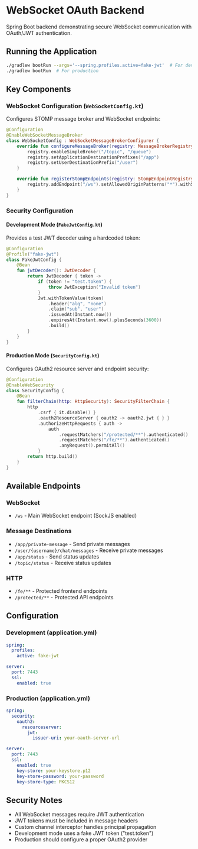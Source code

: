 # WebSocket OAuth Backend

Spring Boot backend demonstrating secure WebSocket communication with OAuth/JWT authentication.

## Running the Application

```bash
./gradlew bootRun --args='--spring.profiles.active=fake-jwt'  # For development
./gradlew bootRun  # For production
```

## Key Components

### WebSocket Configuration (`WebSocketConfig.kt`)

Configures STOMP message broker and WebSocket endpoints:

```kotlin
@Configuration
@EnableWebSocketMessageBroker
class WebSocketConfig : WebSocketMessageBrokerConfigurer {
    override fun configureMessageBroker(registry: MessageBrokerRegistry) {
        registry.enableSimpleBroker("/topic", "/queue")
        registry.setApplicationDestinationPrefixes("/app")
        registry.setUserDestinationPrefix("/user")
    }

    override fun registerStompEndpoints(registry: StompEndpointRegistry) {
        registry.addEndpoint("/ws").setAllowedOriginPatterns("*").withSockJS()
    }
}
```

### Security Configuration

#### Development Mode (`FakeJwtConfig.kt`)
Provides a test JWT decoder using a hardcoded token:

```kotlin
@Configuration
@Profile("fake-jwt")
class FakeJwtConfig {
    @Bean
    fun jwtDecoder(): JwtDecoder {
        return JwtDecoder { token ->
            if (token != "test.token") {
                throw JwtException("Invalid token")
            }
            Jwt.withTokenValue(token)
                .header("alg", "none")
                .claim("sub", "user")
                .issuedAt(Instant.now())
                .expiresAt(Instant.now().plusSeconds(3600))
                .build()
        }
    }
}
```

#### Production Mode (`SecurityConfig.kt`)
Configures OAuth2 resource server and endpoint security:

```kotlin
@Configuration
@EnableWebSecurity
class SecurityConfig {
    @Bean
    fun filterChain(http: HttpSecurity): SecurityFilterChain {
        http
            .csrf { it.disable() }
            .oauth2ResourceServer { oauth2 -> oauth2.jwt { } }
            .authorizeHttpRequests { auth ->
                auth
                    .requestMatchers("/protected/**").authenticated()
                    .requestMatchers("/fe/**").authenticated()
                    .anyRequest().permitAll()
            }
        return http.build()
    }
}
```

## Available Endpoints

### WebSocket
- `/ws` - Main WebSocket endpoint (SockJS enabled)

### Message Destinations
- `/app/private-message` - Send private messages
- `/user/{username}/chat/messages` - Receive private messages
- `/app/status` - Send status updates
- `/topic/status` - Receive status updates

### HTTP
- `/fe/**` - Protected frontend endpoints
- `/protected/**` - Protected API endpoints

## Configuration

### Development (application.yml)
```yaml
spring:
  profiles:
    active: fake-jwt

server:
  port: 7443
  ssl:
    enabled: true
```

### Production (application.yml)
```yaml
spring:
  security:
    oauth2:
      resourceserver:
        jwt:
          issuer-uri: your-oauth-server-url

server:
  port: 7443
  ssl:
    enabled: true
    key-store: your-keystore.p12
    key-store-password: your-password
    key-store-type: PKCS12
```

## Security Notes

- All WebSocket messages require JWT authentication
- JWT tokens must be included in message headers
- Custom channel interceptor handles principal propagation
- Development mode uses a fake JWT token ("test.token")
- Production should configure a proper OAuth2 provider